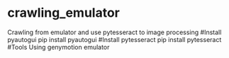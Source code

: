 # crawling_emulator
Crawling from emulator and use pytesseract to image processing
#Install pyautogui
pip install pyautogui
#Install pytesseract
pip install pytesseract
#Tools
Using genymotion emulator
